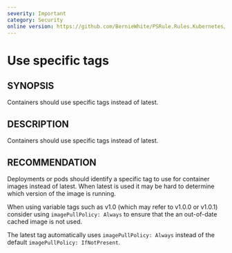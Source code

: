```yaml
---
severity: Important
category: Security
online version: https://github.com/BernieWhite/PSRule.Rules.Kubernetes/blob/master/docs/rules/en-US/Kubernetes.Pod.Latest.md
---
```


# Use specific tags

## SYNOPSIS

Containers should use specific tags instead of latest.

## DESCRIPTION

Containers should use specific tags instead of latest.

## RECOMMENDATION

Deployments or pods should identify a specific tag to use for container images instead of latest.
When latest is used it may be hard to determine which version of the image is running.

When using variable tags such as v1.0 (which may refer to v1.0.0 or v1.0.1) consider using `imagePullPolicy: Always` to ensure that the an out-of-date cached image is not used.

The latest tag automatically uses `imagePullPolicy: Always` instead of the default `imagePullPolicy: IfNotPresent`.

